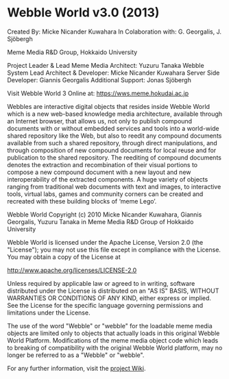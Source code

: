 # Webble World v3.0 (2013)

Created By: Micke Nicander Kuwahara
In Colaboration with: G. Georgalis, J. Sjöbergh 

Meme Media R&D Group, Hokkaido University

Project Leader & Lead Meme Media Architect: Yuzuru Tanaka
Webble System Lead Architect & Developer: Micke Nicander Kuwahara
Server Side Developer: Giannis Georgalis
Additional Support: Jonas Sjöbergh

Visit Webble World 3 Online at:
https://wws.meme.hokudai.ac.jp

Webbles are interactive digital objects that resides inside
Webble World which is a new web-based knowledge media
architecture, available through an Internet browser, that
allows us, not only to publish compound documents with or
without embedded services and tools into a world-wide shared
repository like the Web, but also to reedit any compound
documents available from such a shared repository, through
direct manipulations, and through composition of new compound
documents for local reuse and for publication to the shared
repository. The reediting of compound documents denotes the
extraction and recombination of their visual portions to
compose a new compound document with a new layout and new
interoperability of the extracted components. A huge variety
of objects ranging from traditional web documents with text
and images, to interactive tools, virtual labs, games and
community corners can be created and recreated with these
building blocks of ‘meme Lego’.

Webble World 
<IntelligentPad system for the web>
Copyright (c) 2010 Micke Nicander Kuwahara, Giannis Georgalis, Yuzuru Tanaka in Meme Media R&D Group of Hokkaido University

Webble World is licensed under the Apache License, Version 2.0 (the "License");
you may not use this file except in compliance with the License.
You may obtain a copy of the License at

http://www.apache.org/licenses/LICENSE-2.0

Unless required by applicable law or agreed to in writing, software
distributed under the License is distributed on an "AS IS" BASIS,
WITHOUT WARRANTIES OR CONDITIONS OF ANY KIND, either express or implied.
See the License for the specific language governing permissions and
limitations under the License.

The use of the word "Webble" or "webble" for the loadable meme media objects are limited 
only to objects that actually loads in this original Webble World Platform. Modifications 
of the meme media object code which leads to breaking of compatibility with the original
Webble World platform, may no longer be referred to as a "Webble" or "webble".

For any further information, visit the [project Wiki](https://github.com/truemrwalker/wblwrld3/wiki).
